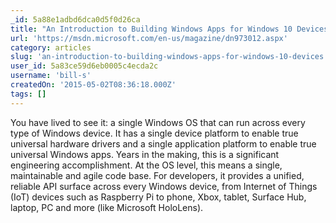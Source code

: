 ```yaml
---
_id: 5a88e1adbd6dca0d5f0d26ca
title: "An Introduction to Building Windows Apps for Windows 10 Devices"
url: 'https://msdn.microsoft.com/en-us/magazine/dn973012.aspx'
category: articles
slug: 'an-introduction-to-building-windows-apps-for-windows-10-devices'
user_id: 5a83ce59d6eb0005c4ecda2c
username: 'bill-s'
createdOn: '2015-05-02T08:36:18.000Z'
tags: []
---
```


You have lived to see it: a single Windows OS that can run across every type of Windows device. It has a single device platform to enable true universal hardware drivers and a single application platform to enable true universal Windows apps. Years in the making, this is a significant engineering accomplishment. At the OS level, this means a single, maintainable and agile code base. For developers, it provides a unified, reliable API surface across every Windows device, from Internet of Things (IoT) devices such as Raspberry Pi to phone, Xbox, tablet, Surface Hub, laptop, PC and more (like Microsoft HoloLens).
